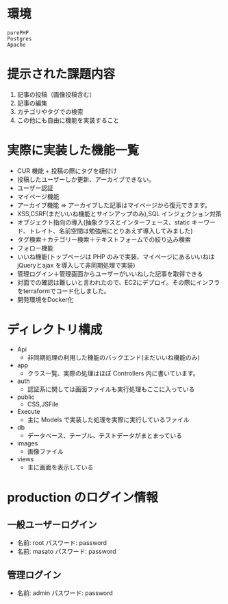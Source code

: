 # 環境

```
purePHP
Postgres
Apache
```
# 提示された課題内容

1. 記事の投稿（画像投稿含む）
2. 記事の編集
3. カテゴリやタグでの検索
4. この他にも自由に機能を実装すること


# 実際に実装した機能一覧

- CUR 機能 + 投稿の際にタグを紐付け
- 投稿したユーザーしか更新、アーカイブできない。
- ユーザー認証
- マイページ機能
- アーカイブ機能 => アーカイブした記事はマイページから復元できます。
- XSS,CSRF(まだいいね機能とサインアップのみ),SQL インジェクション対策
- オブジェクト指向の導入(抽象クラスとインターフェース、static キーワード、トレイト、名前空間は勉強用にとりあえず導入してみました)
- タグ検索＋カテゴリー検索＋テキストフォームでの絞り込み検索
- フォロー機能
- いいね機能(トップページは PHP のみで実装、マイページにあるいいねは jQueryとajax を導入して非同期処理で実装)
- 管理ログイン＋管理画面からユーザーがいいねした記事を取得できる
- 対面での確認は難しいと言われたので、EC2にデプロイ。その際にインフラをterraformでコード化しました。
- 開発環境をDocker化

# ディレクトリ構成

- Api
  - 非同期処理の利用した機能のバックエンド(まだいいね機能のみ)
- app
  - クラス一覧、実際の処理はほぼ Controllers 内に書いています。
- auth
  - 認証系に関しては画面ファイルも実行処理もここに入っている
- public
  - CSS,JSFile
- Execute
  - 主に Models で実装した処理を実際に実行しているファイル
- db
  - データベース、テーブル、テストデータがまとまっている
- images
  - 画像ファイル
- views
  - 主に画面を表示している


# production のログイン情報

## 一般ユーザーログイン

- 名前: root パスワード: password
- 名前: masato パスワード: password

## 管理ログイン

- 名前: admin パスワード: password
